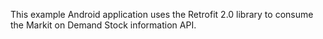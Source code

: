 This example Android application uses the Retrofit 2.0 library to consume the Markit on Demand Stock information API.
